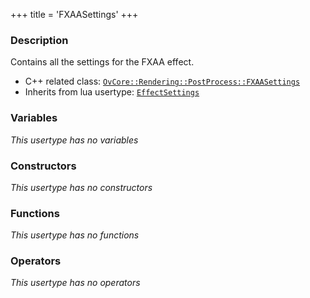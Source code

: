 +++
title = 'FXAASettings'
+++

### Description
Contains all the settings for the FXAA effect.

- C++ related class: [`OvCore::Rendering::PostProcess::FXAASettings`](https://github.com/Overload-Technologies/Overload/tree/main/Sources/Overload/OvCore/include/OvCore/Rendering/PostProcess/FXAAEffect.h)
- Inherits from lua usertype: [`EffectSettings`](EffectSettings)

### Variables
_This usertype has no variables_

### Constructors
_This usertype has no constructors_

### Functions
_This usertype has no functions_

### Operators
_This usertype has no operators_
